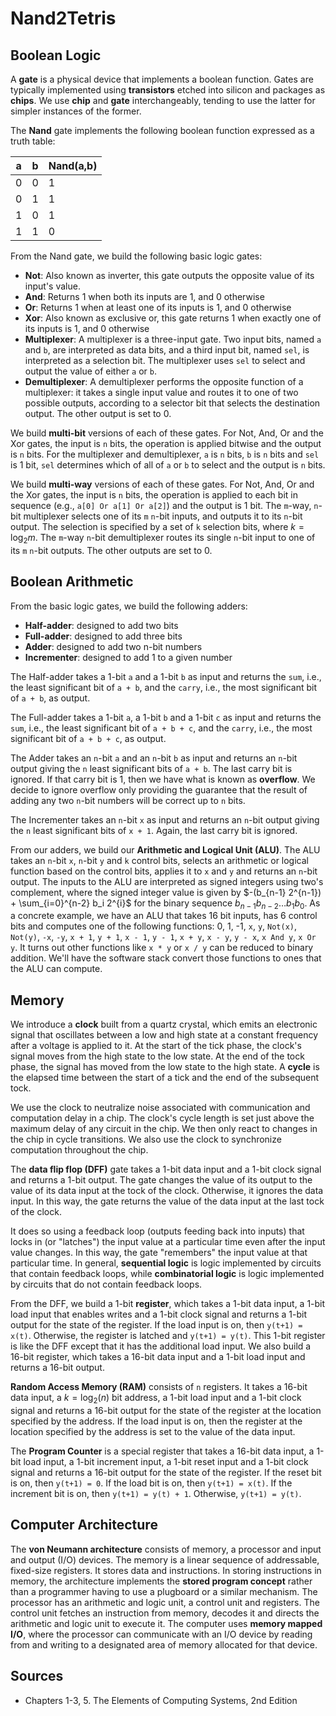 # Nand2Tetris

## Boolean Logic

A **gate** is a physical device that implements a boolean function. Gates are typically implemented using **transistors** etched into silicon and packages as **chips**. We use **chip** and **gate** interchangeably, tending to use the latter for simpler instances of the former.

The **Nand** gate implements the following boolean function expressed as a truth table:

|a|b|Nand(a,b)|
|-|-|---------|
|0|0|1|
|0|1|1|
|1|0|1|
|1|1|0|

From the Nand gate, we build the following basic logic gates:

* **Not**: Also known as inverter, this gate outputs the opposite value of its input's value.
* **And**: Returns 1 when both its inputs are 1, and 0 otherwise
* **Or**: Returns 1 when at least one of its inputs is 1, and 0 otherwise
* **Xor**: Also known as exclusive or, this gate returns 1 when exactly one of its inputs is 1, and 0 otherwise
* **Multiplexer**: A multiplexer is a three-input gate.  Two input bits, named `a` and `b`, are interpreted as data bits, and a third input bit, named `sel`, is interpreted as a selection bit. The multiplexer uses `sel` to select and output the value of either `a` or `b`.
* **Demultiplexer**: A demultiplexer performs the opposite function of a multiplexer: it takes a single input value and routes it to one of two possible outputs, according to a selector bit that selects the destination output. The other output is set to 0.

We build **multi-bit** versions of each of these gates. For Not, And, Or and the Xor gates, the input is `n` bits, the operation is applied bitwise and the output is `n` bits. For the multiplexer and demultiplexer, `a` is `n` bits, `b` is `n` bits and `sel` is 1 bit, `sel` determines which of all of `a` or `b` to select and the output is `n` bits.

We build **multi-way** versions of each of these gates. For Not, And, Or and the Xor gates, the input is `n` bits, the operation is applied to each bit in sequence (e.g., `a[0] Or a[1] Or a[2]`) and the output is 1 bit. The `m`-way, `n`-bit multiplexer selects one of its `m` `n`-bit inputs, and outputs it to its `n`-bit output. The selection is specified by a set of `k` selection bits, where $k = \log_2 m$. The `m`-way `n`-bit demultiplexer routes its single `n`-bit input to one of its `m` `n`-bit outputs. The other outputs are set to 0.

## Boolean Arithmetic

From the basic logic gates, we build the following adders:

* **Half-adder**: designed to add two bits
* **Full-adder**: designed to add three bits
* **Adder**: designed to add two n-bit numbers
* **Incrementer**: designed to add 1 to a given number 

The Half-adder takes a 1-bit `a` and a 1-bit `b` as input and returns the `sum`, i.e., the least significant bit of `a + b`, and the `carry`, i.e., the most significant bit of `a + b`, as output.

The Full-adder takes a 1-bit `a`, a 1-bit `b` and a 1-bit `c` as input and returns the `sum`, i.e., the least significant bit of `a + b + c`, and the `carry`, i.e., the most significant bit of `a + b + c`, as output.

The Adder takes an `n`-bit `a` and an `n`-bit `b` as input and returns an `n`-bit output giving the `n` least significant bits of `a + b`. The last carry bit is ignored. If that carry bit is 1, then we have what is known as **overflow**. We decide to ignore overflow only providing the guarantee that the result of adding any two `n`-bit numbers will be correct up to `n` bits.

The Incrementer takes an `n`-bit `x` as input and returns an `n`-bit output giving the `n` least significant bits of `x + 1`. Again, the last carry bit is ignored.

From our adders, we build our **Arithmetic and Logical Unit (ALU)**. The ALU takes an `n`-bit `x`, `n`-bit `y` and `k` control bits, selects an arithmetic or logical function based on the control bits, applies it to `x` and `y` and returns an `n`-bit output. The inputs to the ALU are interpreted as signed integers using two's complement, where the signed integer value is given by $-(b_{n-1} 2^{n-1}) + \sum_{i=0}^{n-2} b_i 2^{i}$ for the binary sequence $b_{n-1} b_{n-2} \ldots b_1 b_0$. As a concrete example, we have an ALU that takes 16 bit inputs, has 6 control bits and computes one of the following functions: 0, 1, -1, `x`, `y`, `Not(x)`, `Not(y)`, `-x`, `-y`, `x + 1`, `y + 1`, `x - 1`, `y - 1`, `x + y`, `x - y`, `y - x`, `x And y`, `x Or y`. It turns out other functions like `x * y` or `x / y` can be reduced to binary addition. We'll have the software stack convert those functions to ones that the ALU can compute.

## Memory

We introduce a **clock** built from a quartz crystal, which emits an electronic signal that oscillates between a low and high state at a constant frequency after a voltage is applied to it. At the start of the tick phase, the clock's signal moves from the high state to the low state. At the end of the tock phase, the signal has moved from the low state to the high state. A **cycle** is the elapsed time between the start of a tick and the end of the subsequent tock.

We use the clock to neutralize noise associated with communication and computation delay in a chip. The clock's cycle length is set just above the maximum delay of any circuit in the chip. We then only react to changes in the chip in cycle transitions. We also use the clock to synchronize computation throughout the chip.

The **data flip flop (DFF)** gate takes a 1-bit data input and a 1-bit clock signal and returns a 1-bit output. The gate changes the value of its output to the value of its data input at the tock of the clock. Otherwise, it ignores the data input. In this way, the gate returns the value of the data input at the last tock of the clock.

It does so using a feedback loop (outputs feeding back into inputs) that locks in (or "latches") the input value at a particular time even after the input value changes. In this way, the gate "remembers" the input value at that particular time. In general, **sequential logic** is logic implemented by circuits that contain feedback loops, while **combinatorial logic** is logic implemented by circuits that do not contain feedback loops.

From the DFF, we build a 1-bit **register**, which takes a 1-bit data input, a 1-bit load input that enables writes and a 1-bit clock signal and returns a 1-bit output for the state of the register. If the load input is on, then `y(t+1) = x(t)`. Otherwise, the register is latched and `y(t+1) = y(t)`. This 1-bit register is like the DFF except that it has the additional load input. We also build a 16-bit register, which takes a 16-bit data input and a 1-bit load input and returns a 16-bit output.

**Random Access Memory (RAM)** consists of `n` registers. It takes a 16-bit data input, a $k = \log_2(n)$ bit address, a 1-bit load input and a 1-bit clock signal and returns a 16-bit output for the state of the register at the location specified by the address. If the load input is on, then the register at the location specified by the address is set to the value of the data input.

The **Program Counter** is a special register that takes a 16-bit data input, a 1-bit load input, a 1-bit increment input, a 1-bit reset input and a 1-bit clock signal and returns a 16-bit output for the state of the register. If the reset bit is on, then `y(t+1) = 0`. If the load bit is on, then `y(t+1) = x(t)`.  If the increment bit is on, then `y(t+1) = y(t) + 1`. Otherwise, `y(t+1) = y(t)`.

## Computer Architecture

The **von Neumann architecture** consists of memory, a processor and input and output (I/O) devices. The memory is a linear sequence of addressable, fixed-size registers. It stores data and instructions. In storing instructions in memory, the architecture implements the **stored program concept** rather than a programmer having to use a plugboard or a similar mechanism. The processor has an arithmetic and logic unit, a control unit and registers. The control unit fetches an instruction from memory, decodes it and directs the arithmetic and logic unit to execute it. The computer uses **memory mapped I/O**, where the processor can communicate with an I/O device by reading from and writing to a designated area of memory allocated for that device.

## Sources

* Chapters 1-3, 5. The Elements of Computing Systems, 2nd Edition